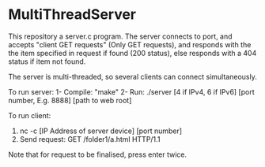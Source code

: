 # MultiThreadServer

This repository a server.c program. The server connects to port, and accepts "client GET requests" (Only GET requests), and responds with the the item specified in request if found (200 status), else responds with a 404 status if item not found. 

The server is multi-threaded, so several clients can connect simultaneously.

To run server: 
1- Compile: "make" 
2- Run: ./server [4 if IPv4, 6 if IPv6] [port number, E.g. 8888] [path to web root]

To run client:
1. nc -c [IP Address of server device] [port number]
2. Send request: GET /folder1/a.html HTTP/1.1

Note that for request to be finalised, press enter twice. 


